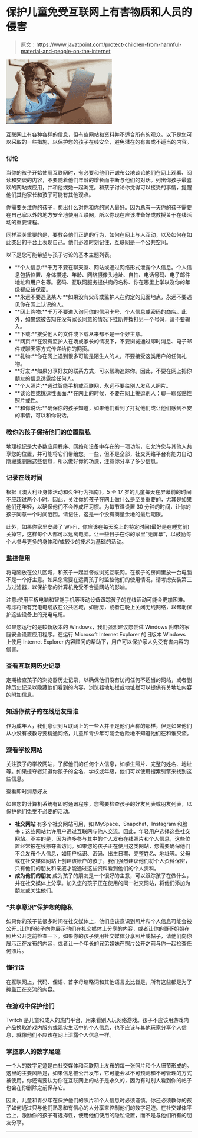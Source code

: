 # 保护儿童免受互联网上有害物质和人员的侵害

> 原文：<https://www.javatpoint.com/protect-children-from-harmful-material-and-people-on-the-internet>

![Protect children from harmful material and people on the Internet](img/cf78b17c8598b57bad6c5f90c5490e7c.png)

互联网上有各种各样的信息，但有些网站和资料并不适合所有的观众。以下是您可以采取的一些措施，以保护您的孩子在线安全，避免潜在的有害或不适当的内容。

### 讨论

当你的孩子开始使用互联网时，有必要和他们开诚布公地谈论他们在网上观看、阅读和交谈的内容，不要随着他们年龄的增长而中断与他们的对话。列出你孩子最喜欢的网站或应用，并和他或她一起浏览。和孩子讨论你觉得可以接受的事情，提醒他们其他家长和孩子可能有其他观点。

你需要关注你的孩子，想出什么对你和你的家人最好。因为总有一天你的孩子需要在自己家以外的地方安全地使用互联网，所以你现在应该准备好或教授关于在线活动的重要课程。

同样至关重要的是，要教会他们正确的行为，如何在网上与人互动，以及如何在如此突出的平台上表现自己。他们必须时刻记住，互联网是一个公共空间。

以下是您可能希望与孩子讨论的基本主题列表。

*   **个人信息:**千万不要在聊天室、网站或通过网络形式泄露个人信息。个人信息包括位置、身体描述、年龄、网络摄像头地址、自拍、电话号码、电子邮件地址和用户名等。密码、互联网服务提供商的名称、你在哪里上学以及你的年级都应该保密。
*   **永远不要遇见某人:**如果没有父母或监护人在约定的见面地点，永远不要遇见你在网上认识的人。
*   **网上购物:**千万不要进入询问你的信用卡号、个人信息或密码的商店。此外，如果您被告知在没有家长同意的情况下挂断并拨打另一个号码，请不要输入。
*   **下载:**接受他人的文件或下载从来都不是一个好主意。
*   **网页:**在没有监护人在场或家长的情况下，不要浏览通过即时消息、电子邮件或聊天等方式传递给你的网页。
*   **礼物:**你在网上遇到很多可能是陌生人的人，不要接受这类用户的任何礼物。
*   **好友:**如果分享好友的联系方式，可以帮助追踪你。因此，不要在网上把你朋友的信息透露给任何人。
*   **个人照片:**通过智能手机或互联网，永远不要给别人发私人照片。
*   **谈论性或挑逗性画面:**在网上的时候，不要在网上挑逗别人；聊一聊张贴性照片或性。
*   **和你说话:**确保你的孩子知道，如果他们看到了打扰他们或让他们感到不安的事情，可以和你说话。

### 教你的孩子保持他们的位置隐私

地理标记是大多数应用程序、网络和设备中存在的一项功能，它允许您与其他人共享您的位置，并可能将它们带给您。一些，但不是全部，社交网络平台有能力自动隐藏或删除这些信息，所以做好你的功课，注意你分享了多少信息。

### 记录在线时间

根据《澳大利亚身体活动和久坐行为指南》，5 至 17 岁的儿童每天在屏幕前的时间不应超过两个小时。因此，关注你的孩子在网上做什么是至关重要的，尤其是如果他们还年轻，以确保他们不会养成坏习惯。为每节课设置 30 分钟的时间，让你的孩子同意一个时间范围。请记住，这是一个没有商量余地的最后期限。

此外，如果你家里安装了 Wi-Fi，你应该在每天晚上的特定时间(最好是在睡觉前)关掉它，这样每个人都可以远离电脑。让一些日子在你的家里“无屏幕”，以鼓励每个人参与更多的身体和/或较少的技术为基础的活动。

### 监控使用

将电脑放在公共区域，和孩子一起监督或浏览互联网。在孩子的房间里放一台电脑不是一个好主意。如果您需要在远离孩子时监控他们的使用情况，请考虑安装第三方过滤器，以保护您的计算机免受不合适网站的影响。

注意:使用平板电脑和智能手机等移动设备跟踪孩子的在线活动可能会更加困难。考虑将所有充电电缆放在公共区域，如厨房，或者在晚上关闭无线网络，以帮助保护这些设备上的充电电缆。

如果您运行的是较新版本的 Windows，我们强烈建议您尝试 Windows 附带的家庭安全设置应用程序。在运行 Microsoft Internet Explorer 的旧版本 Windows 上使用 Internet Explorer 内容顾问的帮助下，用户可以保护家人免受有害内容的侵害。

### 查看互联网历史记录

定期检查孩子的浏览器历史记录，以确保他们没有访问任何不适当的网站，或者删除历史记录以隐藏他们看到的内容。浏览器地址栏或地址栏可以提供有关地址内容的附加信息。

### 知道你孩子的在线朋友是谁

作为成年人，我们意识到互联网上的一些人并不是他们声称的那样，但是如果他们从小没有被教导要精通网络，儿童和青少年可能会危险地不知道他们在和谁交流。

### 观看学校网站

关注孩子的学校网站，了解他们的任何个人信息，如学生照片、完整的姓名、地址等。如果掠夺者知道你孩子的全名、学校或年级，他们可以使用搜索引擎来找到这些信息。

查看即时消息好友

如果您的计算机系统有即时通讯程序，您需要检查孩子的好友列表或朋友列表，以保护他们免受不必要的活动。

*   **社交网站**
    有多个社交网站可用，如 MySpace、Snapchat、Instagram 和脸书；这些网站允许用户通过互联网与他人交流。因此，年轻用户选择这些社交网站。不幸的是，因为许多参与其中的个人发布在线照片和个人信息，这些位置经常被在线掠夺者访问。如果您的孩子正在使用这类网站，您需要确保他们不会发布个人信息，如用户标识、密码、出生日期、完整姓名、地址等。父母或在社交媒体网站上创建该帐户的孩子，我们强烈建议他们将个人资料保密，只有他们的朋友和亲戚才能通过这些资料看到他们的个人资料。
*   **成为他们的朋友**
    成为孩子的朋友是一个很好的主意，可以跟踪孩子在做什么，并在社交媒体上分享。加入您的孩子正在使用的同一社交网站，将他们添加为朋友或关注他们。

### “共享意识”保护您的隐私

如果你的孩子花很多时间在社交媒体上，他们应该意识到照片和个人信息可能会被公开..让你的孩子向你展示他们在社交媒体上分享的内容，或者让你的哥哥姐姐在照片公开之前检查一下。如果你的孩子使用社交媒体分享照片或帖子，请他们向你展示正在发布的内容，或者让一个年长的兄弟姐妹在照片公开之前与你一起检查任何照片。

### 懂行话

在互联网上，代码、俚语、首字母缩略词和其他语言比比皆是，所有这些都是为了掩盖正在交流的内容。

### 在游戏中保护他们

Twitch 是儿童和成人的热门平台，用来看别人玩网络游戏。孩子不应该用游戏内产品换取游戏内服务或现实生活中的个人信息，也不应该与其他玩家分享个人信息，就像他们不应该在网上泄露个人信息一样。

### 掌控家人的数字足迹

一个人的数字足迹是由社交媒体和互联网上发布的每一张照片和个人细节形成的。这里的主要风险是，如果信息被公开发布，它可能会以不可预测和不可管理的方式被使用。你还需要认为你在互联网上的帖子是永久的，因为有时别人看到你的帖子也会在你删除之前保存它。

因此，儿童和青少年在保护他们的照片和个人信息时必须谨慎。你还必须教你的孩子如何通过只与他们熟悉和有信心的人分享来控制他们的数字足迹。在社交媒体平台上，激励你的孩子有选择性，使用他们使用的隐私设置，而不是与他们所有的朋友分享。

* * *
